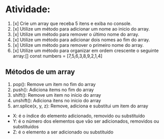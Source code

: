 # Atividade: 

1. [x] Crie um array que receba 5 itens e exiba no console.
2. [x] Utilize um método para adicionar um nome ao inicio do array.
3. [x] Utilize um método para remover o último nome do array.
4. [x] Utilize um método para adicionar dois nomes ao fim do array.
5. [x] Utilize um método para remover o primeiro nome do array.
6. [x] Utilize um método para organizar em ordem crescente o seguinte array:[] const numbers = [7,5,6,3,8,9,2,1,4]

## Métodos de um array
1. pop(): Remove um item no fim do array
2. push(): Adiciona items no fim do array
3. shift(): Remove um item no início do array
4. unshift(): Adiciona itens no inicio do array
5. arr.splice(x, y, z): Remove, adiciona e substitui um item do array

* X: é o índice do elemento adicionado, removido ou substituído
* Y: é o número dos elementos que vão ser adicionados, removidos ou substituídos
* Z: é o elemento a ser adicionado ou substituído


